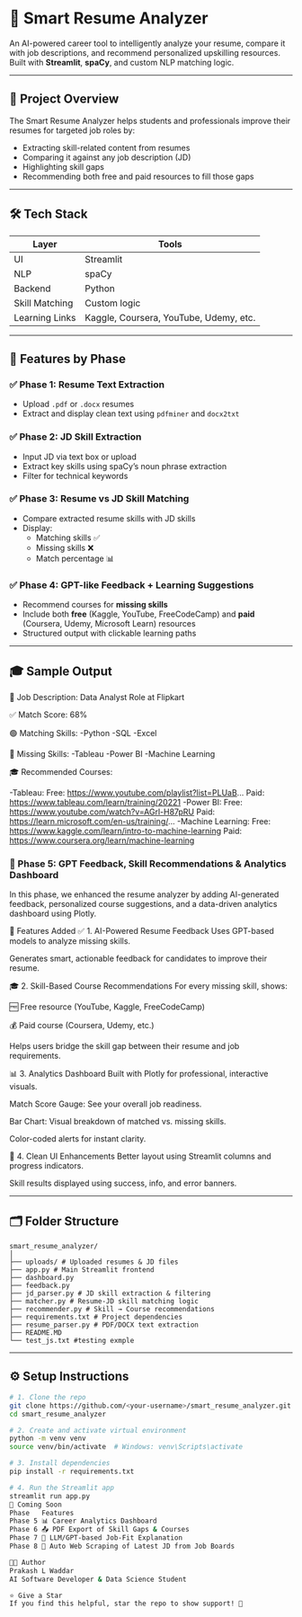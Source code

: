 # 🧠 Smart Resume Analyzer

An AI-powered career tool to intelligently analyze your resume, compare it with job descriptions, and recommend personalized upskilling resources. Built with **Streamlit**, **spaCy**, and custom NLP matching logic.

---

## 📌 Project Overview

The Smart Resume Analyzer helps students and professionals improve their resumes for targeted job roles by:
- Extracting skill-related content from resumes
- Comparing it against any job description (JD)
- Highlighting skill gaps
- Recommending both free and paid resources to fill those gaps

---

## 🛠️ Tech Stack

| Layer | Tools |
|-------|-------|
| UI | Streamlit |
| NLP | spaCy |
| Backend | Python |
| Skill Matching | Custom logic |
| Learning Links | Kaggle, Coursera, YouTube, Udemy, etc. |

---

## 🚀 Features by Phase

### ✅ Phase 1: Resume Text Extraction
- Upload `.pdf` or `.docx` resumes
- Extract and display clean text using `pdfminer` and `docx2txt`

### ✅ Phase 2: JD Skill Extraction
- Input JD via text box or upload
- Extract key skills using spaCy’s noun phrase extraction
- Filter for technical keywords

### ✅ Phase 3: Resume vs JD Skill Matching
- Compare extracted resume skills with JD skills
- Display:
  - Matching skills ✅
  - Missing skills ❌
  - Match percentage 📊

### ✅ Phase 4: GPT-like Feedback + Learning Suggestions
- Recommend courses for **missing skills**
- Include both **free** (Kaggle, YouTube, FreeCodeCamp) and **paid** (Coursera, Udemy, Microsoft Learn) resources
- Structured output with clickable learning paths

---

## 🎓 Sample Output

🧾 Job Description: Data Analyst Role at Flipkart

✅ Match Score: 68%

🟢 Matching Skills:
  -Python
  -SQL
  -Excel

🔴 Missing Skills:
  -Tableau
  -Power BI
  -Machine Learning

🎓 Recommended Courses:

-Tableau:
  Free: https://www.youtube.com/playlist?list=PLUaB...
  Paid: https://www.tableau.com/learn/training/20221
-Power BI:
Free: https://www.youtube.com/watch?v=AGrl-H87pRU
Paid: https://learn.microsoft.com/en-us/training/...
-Machine Learning:
Free: https://www.kaggle.com/learn/intro-to-machine-learning
Paid: https://www.coursera.org/learn/machine-learning

### 🧠 Phase 5: GPT Feedback, Skill Recommendations & Analytics Dashboard
In this phase, we enhanced the resume analyzer by adding AI-generated feedback, personalized course suggestions, and a data-driven analytics dashboard using Plotly.

🚀 Features Added
✅ 1. AI-Powered Resume Feedback
Uses GPT-based models to analyze missing skills.

Generates smart, actionable feedback for candidates to improve their resume.

🎓 2. Skill-Based Course Recommendations
For every missing skill, shows:

🆓 Free resource (YouTube, Kaggle, FreeCodeCamp)

💰 Paid course (Coursera, Udemy, etc.)

Helps users bridge the skill gap between their resume and job requirements.

📊 3. Analytics Dashboard
Built with Plotly for professional, interactive visuals.

Match Score Gauge: See your overall job readiness.

Bar Chart: Visual breakdown of matched vs. missing skills.

Color-coded alerts for instant clarity.

💎 4. Clean UI Enhancements
Better layout using Streamlit columns and progress indicators.

Skill results displayed using success, info, and error banners.

---

## 🗂️ Folder Structure

    smart_resume_analyzer/
    │
    ├── uploads/ # Uploaded resumes & JD files
    ├── app.py # Main Streamlit frontend
    ├── dashboard.py
    ├── feedback.py
    ├── jd_parser.py # JD skill extraction & filtering
    ├── matcher.py # Resume-JD skill matching logic
    ├── recommender.py # Skill → Course recommendations
    ├── requirements.txt # Project dependencies
    ├── resume_parser.py # PDF/DOCX text extraction
    ├── README.MD
    └── test_js.txt #testing exmple

---

## ⚙️ Setup Instructions

```bash
# 1. Clone the repo
git clone https://github.com/<your-username>/smart_resume_analyzer.git
cd smart_resume_analyzer

# 2. Create and activate virtual environment
python -m venv venv
source venv/bin/activate  # Windows: venv\Scripts\activate

# 3. Install dependencies
pip install -r requirements.txt

# 4. Run the Streamlit app
streamlit run app.py
🧩 Coming Soon
Phase	Features
Phase 5	📊 Career Analytics Dashboard
Phase 6	📤 PDF Export of Skill Gaps & Courses
Phase 7	🧠 LLM/GPT-based Job-Fit Explanation
Phase 8	🔎 Auto Web Scraping of Latest JD from Job Boards

👨‍💻 Author
Prakash L Waddar
AI Software Developer & Data Science Student

⭐ Give a Star
If you find this helpful, star the repo to show support! 🌟